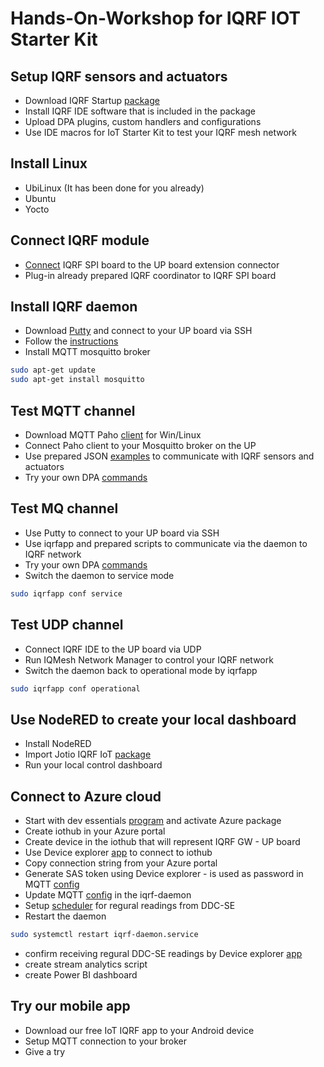 # Hands-On-Workshop for IQRF IOT Starter Kit

## Setup IQRF sensors and actuators

- Download IQRF Startup [package](http://www.iqrf.org/support/how-to-start)
- Install IQRF IDE software that is included in the package
- Upload DPA plugins, custom handlers and configurations
- Use IDE macros for IoT Starter Kit to test your IQRF mesh network

## Install Linux

- UbiLinux (It has been done for you already)
- Ubuntu 
- Yocto

## Connect IQRF module 

- [Connect](http://www.iqrf.org/weben/downloads.php?id=412) IQRF SPI board to the UP board extension connector
- Plug-in already prepared IQRF coordinator to IQRF SPI board 

## Install IQRF daemon

- Download [Putty](http://www.chiark.greenend.org.uk/~sgtatham/putty/download.html) and connect to your UP board via SSH
- Follow the [instructions](https://github.com/iqrfsdk/iqrf-daemon/blob/master/README.md)
- Install MQTT mosquitto broker

```bash
sudo apt-get update
sudo apt-get install mosquitto
```

## Test MQTT channel

- Download MQTT Paho [client](https://eclipse.org/paho/clients/tool/) for Win/Linux
- Connect Paho client to your Mosquitto broker on the UP
- Use prepared JSON [examples](json-msgs) to communicate with IQRF sensors and actuators
- Try your own DPA [commands](http://www.iqrf.org/DpaTechGuide/)

## Test MQ channel

- Use Putty to connect to your UP board via SSH
- Use iqrfapp and prepared scripts to communicate via the daemon to IQRF network
- Try your own DPA [commands](http://www.iqrf.org/DpaTechGuide/)
- Switch the daemon to service mode

```bash
sudo iqrfapp conf service
```

## Test UDP channel

- Connect IQRF IDE to the UP board via UDP
- Run IQMesh Network Manager to control your IQRF network
- Switch the daemon back to operational mode by iqrfapp

```bash
sudo iqrfapp conf operational
```

## Use NodeRED to create your local dashboard

- Install NodeRED
- Import Jotio IQRF IoT [package](../extensions/jotio.cz/README.md)
- Run your local control dashboard

## Connect to Azure cloud

- Start with dev essentials [program](https://www.visualstudio.com/cs/dev-essentials/) and activate Azure package
- Create iothub in your Azure portal
- Create device in the iothub that will represent IQRF GW - UP board
- Use Device explorer [app](https://github.com/Azure/azure-iot-sdk-csharp/releases) to connect to iothub
- Copy connection string from your Azure portal
- Generate SAS token using Device explorer - is used as password in MQTT [config](daemon-config/MqttMessaging.json)
- Update MQTT [config](daemon-config/MqttMessaging.json) in the iqrf-daemon
- Setup [scheduler](daemon-config/Scheduler.json) for regural readings from DDC-SE
- Restart the daemon

```bash
sudo systemctl restart iqrf-daemon.service
```

- confirm receiving regural DDC-SE readings by Device explorer [app](https://github.com/Azure/azure-iot-sdk-csharp/releases)
- create stream analytics script
- create Power BI dashboard

## Try our mobile app

- Download our free IoT IQRF app to your Android device
- Setup MQTT connection to your broker
- Give a try
